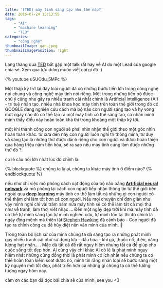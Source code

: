 ```yaml
---
title: '[TED] máy tính sáng tạo như thế nào?'
date: 2016-07-24 13:13:55
tags:
	- "AI"
	- "machine learning"
	- "TED"
categories:
	- "công nghệ"
thumbnailImage: gan.jpeg
thumbnailImagePosition: right	
---
```


Lang thang qua [TED](https://www.youtube.com/channel/UCAuUUnT6oDeKwE6v1NGQxug) bắt gặp một talk rất hay về AI do một Lead của google chia sẻ. Xem qua tựu dưng muôn viết cái gì đó :)

<!--more-->
{% youtube uSUOdu_5MPc %}

Một thập kỷ trở lại đây loài người đã có những bước tiến lớn trong công nghệ nói chung và công nghệ máy tính nói riếng. Một trong những tiến bộ đưọc chú ý cũng như gây ra nhiều tranh cãi nhất chính là Artificial intelligence (AI) - trí tuệ nhân tạo. nhiều nhà khoa học máy tính trên toàn thế giới trong đó có GOOGLE đang nghiên cứu cách mà bộ não con người sáng tạo và hy vong một ngày nào đó có thể tạo ra một máy tính có thế sáng tạo, cá nhân mình mình thấy điều này hoàn toàn khả thi trong khoảng một thập kỷ tới.

một khi thành công con người sẽ phải nhìn nhận thế giới theo một góc nhìn hoàn toàn khác. từ xưa đến nay con người luôn nghĩ trí thông minh, tư duy và sáng tạo là những thứ được dành riêng cho con người và được hoàn thiện qua hàng triệu năm tiến hóa, sẽ ra sao nếu máy tính cúng làm được những thứ đó ?.

có lẽ câu hỏi lớn nhất lúc đó chính là:

{% blockquote %}
chúng ta là ai, chúng ta khác máy tính ở điểm nào?
{% endblockquote %}

nếu như chỉ việc mô phỏng cách oạt động của bộ não bằng **[Artificial neural network](https://en.wikipedia.org/wiki/Artificial_neural_network)** và mô phỏng lại cách con người tiếp nhận thông tin từ thế giới bên ngoài qua **[deep learning](https://en.wikipedia.org/wiki/Deep_learning)** máy tính có thể làm tất cả những gì con ngưòi có thế thậm chí làm tốt hơn cả con người. Nếu mọi chuyện chỉ đơn giản như vậy mình nghĩ chỉ vài trăm năm nữa máy tính sẽ có thể làm tất cả mọi thứ như vễ tranh, làm thơ, viết nhạc ... Đến một ngày đẹp trời khi mà máy tính đã có thể tự mình sáng tạo tự mình nghiên cứu, tự mình tồn tại thì đó chính là ngày địng mệnh mà thiên tài [Stephen Hawking](http://www.bbc.com/news/technology-30290540) đã cảnh báo - Con người đã tạo ra chính công cụ để hủy diệt nền văn minh của mình. 👹

Trong toàn bộ lịch sử của mình chúng ta đã sáng tạo ra những phát minh gay nhiều tranh cãi như sử dụng lửa - dầu hỏa  - khí gá, thuốc nổ, điện, năng lượng hạt nhân... . Mặc dù tất cả để rất nguy hiểm nhưng tất cả để giúp cho cuộc sống tốt đẹp hơn. AI cũng vậy chỉ khác AI cõ lẽ là phát minh nguy hiểm nhất những cũng đồng thời là phát minh có ích nhất nếu chúng ta có thiể hoàn toàn kiểm soát được nó, mình tin rằng nhân loại sẽ bước sang một kỷ nguyên mới
tốt đẹp, phát triển hơn cả những gì chúng ta có thể tưởng tượng ngày hôm nay.

cảm ơn các bạn đã dọc bài chia sẻ của mình, see you <3